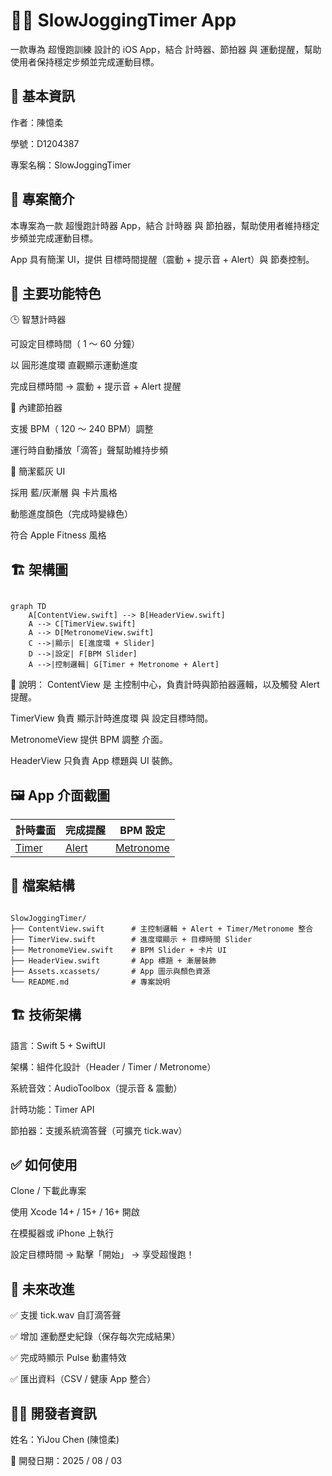 # 🏃‍♂️ SlowJoggingTimer App
一款專為 超慢跑訓練 設計的 iOS App，結合 計時器、節拍器 與 運動提醒，幫助使用者保持穩定步頻並完成運動目標。

## 📌 基本資訊
作者：陳憶柔

學號：D1204387

專案名稱：SlowJoggingTimer

## 📱 專案簡介

本專案為一款 超慢跑計時器 App，結合 計時器 與 節拍器，幫助使用者維持穩定步頻並完成運動目標。

App 具有簡潔 UI，提供 目標時間提醒（震動 + 提示音 + Alert）與 節奏控制。

## 📱 主要功能特色

🕒 智慧計時器

可設定目標時間（ 1 〜 60 分鐘）

以 圓形進度環 直觀顯示運動進度

完成目標時間 → 震動 + 提示音 + Alert 提醒

🎵 內建節拍器

支援 BPM（ 120 〜 240 BPM）調整

運行時自動播放「滴答」聲幫助維持步頻

🎨 簡潔藍灰 UI

採用 藍/灰漸層 與 卡片風格

動態進度顏色（完成時變綠色）

符合 Apple Fitness 風格

## 🏗 架構圖

```mermaid

graph TD
    A[ContentView.swift] --> B[HeaderView.swift]
    A --> C[TimerView.swift]
    A --> D[MetronomeView.swift]
    C -->|顯示| E[進度環 + Slider]
    D -->|設定| F[BPM Slider]
    A -->|控制邏輯| G[Timer + Metronome + Alert]
```
🔹 說明：
ContentView 是 主控制中心，負責計時與節拍器邏輯，以及觸發 Alert 提醒。

TimerView 負責 顯示計時進度環 與 設定目標時間。

MetronomeView 提供 BPM 調整 介面。

HeaderView 只負責 App 標題與 UI 裝飾。

## 🖼️ App 介面截圖

| **計時畫面** | **完成提醒** | **BPM 設定** |
|--------------|-------------|--------------|
| [Timer](Screenshots/Timer.png) | [Alert](Screenshots/Alert.png) | [Metronome](Screenshots/Metronome.png) |

## 🧩 檔案結構
```plaintext

SlowJoggingTimer/
├── ContentView.swift      # 主控制邏輯 + Alert + Timer/Metronome 整合
├── TimerView.swift        # 進度環顯示 + 目標時間 Slider
├── MetronomeView.swift    # BPM Slider + 卡片 UI
├── HeaderView.swift       # App 標題 + 漸層裝飾
├── Assets.xcassets/       # App 圖示與顏色資源
└── README.md              # 專案說明
```

## 🏗 技術架構

語言：Swift 5 + SwiftUI

架構：組件化設計（Header / Timer / Metronome）

系統音效：AudioToolbox（提示音 & 震動）

計時功能：Timer API

節拍器：支援系統滴答聲（可擴充 tick.wav）

## ✅ 如何使用

Clone / 下載此專案

使用 Xcode 14+ / 15+ / 16+ 開啟

在模擬器或 iPhone 上執行

設定目標時間 → 點擊「開始」 → 享受超慢跑！

## 🔮 未來改進

✅ 支援 tick.wav 自訂滴答聲

✅ 增加 運動歷史紀錄（保存每次完成結果）

✅ 完成時顯示 Pulse 動畫特效

✅ 匯出資料（CSV / 健康 App 整合）

## 👨‍💻 開發者資訊

姓名：YiJou Chen (陳憶柔)

📅 開發日期：2025 / 08 / 03